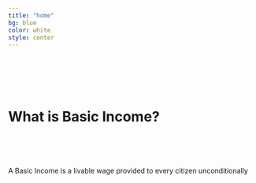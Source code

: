 ```yaml
---
title: "home"
bg: blue
color: white
style: center
---
```


<br><br><br><br>

# What is Basic Income?

<br><br><br>

A Basic Income is a livable wage provided to every citizen unconditionally
